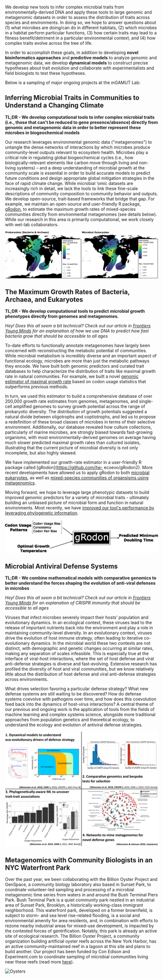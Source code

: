 
We develop new tools to infer complex microbial traits from environmentally-derived DNA and apply these tools to large genomic and metagenomic datasets in order to assess the distribution of traits across species and environments. In doing so, we hope to answer questions about (1) what microbes are doing/can do in different habitats, (2) which microbes in a habitat perform particular functions, (3) how certain traits may lead to a fitness benefit/detriment in a particular environmental context, and (4) how complex traits evolve across the tree of life.

In order to accomplish these goals, in addition to developing **novel bioinformatics approaches** and **predictive models** to analyze genomic and metagenomic data, we develop **dynamical models** to construct precise hypotheses about trait evolution and collaborate with experimentalists and field biologists to test these hypotheses.

Below is a sampling of major ongoing projects at the mGAMUT Lab:

## Inferring Microbial Traits in Communities to Understand a Changing Climate

**TL;DR - We develop computational tools to infer complex microbial traits (i.e., those that can't be reduced to gene presence/absence) directly from genomic and metagenomic data in order to better represent these microbes in biogeochemical models**

Our research leverages environmental genomic data ("metagenomes") to untangle the dense networks of interactions by which microbes produce community-level outputs relevant to ecosystem health. Microbes play a critical role in regulating global biogeochemical cycles (i.e., how biologically-relevant elements like carbon move through living and non-living systems) – and a deep understanding of microbial growth at the community scale is essential in order to build accurate models to predict future conditions and design appropriate global mitigation strategies in the face of rapid climate change. While microbial ‘omic datasets are increasingly rich in detail, we lack the tools to link these fine-scale descriptions of community composition to community behavior and outputs. We develop open-source, trait-based frameworks that bridge that gap. For example, we maintain an open-source and user-friendly R package, [gRodon](https://github.com/jlw-ecoevo/gRodon2), to estimate the maximum growth rates of mixed-species communities directly from environmental metagenomes (see details below). While our research in this area is primarily computational, we work closely with wet-lab collaborators.

![Maximum Growth Rate Marine](/img/BIOGEOTRACES_panels.png)

## The Maximum Growth Rates of Bacteria, Archaea, and Eukaryotes

**TL;DR - We develop computational tools to predict microbial growth phenotypes directly from genomes and metagenomes.**

*Hey! Does this all seem a bit technical? Check out our article in [Frontiers Young Minds](https://kids.frontiersin.org/article/10.3389/frym.2022.714713) for an explanation of how we use DNA to predict how fast bacteria grow that should be accessible to all ages*

To-date efforts to functionally annotate metagenomes have largely been concerned with reconstructing 
the metabolic potential of communities. While microbial metabolism is incredibly diverse and
an important aspect of functional ecology, microbes are more than just the metabolic pathways
they encode. We have built both genomic predictors and curated trait
databases to help characterize the distribution of
traits like maximal growth rate in natural communities. For example, we built a novel [genomic
estimator of maximal growth rate](https://doi.org/10.1073/pnas.2016810118) based on codon usage statistics that outperforms previous methods. 

In turn, we used this estimator to
build a comprehensive database of over 200,000 growth rate estimates from genomes,
metagenomes, and single-cell amplified genomes to survey growth potential across the
range of prokaryotic diversity. The distribution of growth potentials suggested a natural divide
between oligotrophs and coptiotrophs, and led us to propose a redefinition of these broad classes of
microbes in terms of their selective environment. Additionally, our database revealed how culture
collections, particularly of marine microbes, are strongly biased towards fast-growing organisms,
with most environmentally-derived genomes on average having much slower predicted maximal
growth rates than cultured isolates, illustrating that the current picture of microbial diversity is
not only incomplete, but also highly skewed. 

We have implemented our growth-rate estimator in a user-friendly R package called [gRodon](https://github.com/jlw-
ecoevo/gRodon2). More recent developments have allowed us to apply gRodon to both
[microbial eukaryotes](https://doi.org/10.1101/2021.10.15.464604), as well as [mixed-species communities of organsisms using metagenomics](https://doi.org/10.1101/2022.04.12.488109).

Moving forward, we hope to leverage large phenotypic datasets to build improved
genomic predictors for a variety of microbial traits - ultimately building an unbiased picture of
microbial form and function in natural environments. Most recently, we have [improved our tool's performance by leveraging phylogenetic information]().

![gRodon](/img/gRodon_concept.png)

## Microbial Antiviral Defense Systems

**TL;DR - We combine mathematical models with comparative genomics to better understand the forces shaping the evolution of anti-viral defenses in microbes**

*Hey! Does this all seem a bit technical? Check out our article in [Frontiers Young Minds](https://kids.frontiersin.org/article/10.3389/frym.2019.00102) for an explanation of CRISPR immunity that should be accessible to all ages*

Viruses that infect microbes severely impact their hosts’ population and evolutionary dynamics. In an
ecological context, these viruses lead to the release of important nutrients back into the environment and
play a role in maintaining community-level diversity. In an evolutionary context, viruses drive the evolution
of host immune strategy, often leading to iterative co-evolutionary dynamics. In the microbial world these
two contexts are not distinct, with demographic and genetic changes occurring at similar rates, making
any separation of scales infeasible. This is especially true at the interface of viral-host interactions, where
the set of host defense and viral anti-defense strategies is diverse and fast-evolving. Extensive research has
profiled the diversity of host and viral communities, but we know relatively little about the distribution of
host defense and viral anti-defense strategies across environments. 

What drives selection favoring a particular defense strategy? What new defense systems are still waiting to
be discovered? How do defense systems coevolve with pathogens over time, and how does this coevolution
feed back into the dynamics of host-virus interactions? A central theme of our previous and ongoing
work is the application of tools from the fields of machine learning and complex systems science, alongside
more traditional approaches from population genetics and theoretical ecology, to understand the ecology and
evolution of antiviral defense strategies.

![Defense](/img/immune_approaches.png)

## Metagenomics with Community Biologists in an NYC Waterfront Park

Over the past year, we been collaborating with the Billion Oyster Project and GenSpace, a community biology laboratory also based in Sunset Park, to coordinate volunteer-led sampling and processing of a microbial metagenomic time series from waters in and around the Bush Terminal Piers Park. Bush Terminal Park is a quiet community park nestled in an industrial area of Sunset Park, Brooklyn, a historically working-class immigrant neighborhood. This waterfront park, developed on a former brownfield, is subject to storm- and sea level rise-related flooding, is a social and environmental amenity for area residents, and, in combination with efforts to rezone nearby industrial areas for mixed-use development, is impacted by the contested forces of gentrification. Notably, this park is already an active site of ecological research. The Billion Oyster Project, a community organization building artificial oyster reefs across the New York Harbor, has an active community-maintained reef in a lagoon at this site and plans to build another. Our project has been funded by Con Edison and Experiment.com to coordinate sampling of microbial communities living near these reefs (read more [here](https://experiment.com/projects/predicting-the-impact-of-billion-oysters-on-microbially-driven-biogeochemical-cycling-in-new-york-city-waterways)).

![Oysters](/img/bush_terminal.png)
